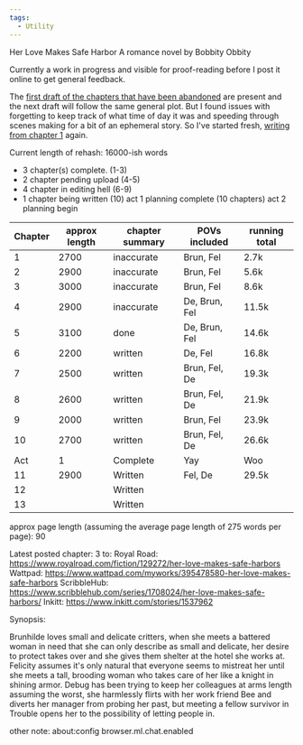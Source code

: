 ```yaml
---
tags:
  - Utility
---
```

Her Love Makes Safe Harbor
A romance novel by Bobbity Obbity

Currently a work in progress and visible for proof-reading before I post it online to get general feedback.

The [first draft of the chapters that have been abandoned](https://github.com/RobbingSpree/HLMSH-Novel/blob/main/chapters_as_imported/Chapter0.md) are present and the next draft will follow the same general plot. 
But I found issues with forgetting to keep track of what time of day it was and speeding through scenes making for a bit of an ephemeral story.
So I've started fresh, [writing from chapter 1](https://github.com/RobbingSpree/HLMSH-Novel/blob/main/new%20chapters%202nd%20attempt/Chapter%201.md) again.

Current length of rehash:
16000-ish words
- 3 chapter(s) complete. (1-3)
- 2 chapter pending upload (4-5)
- 4 chapter in editing hell (6-9)
- 1 chapter being written (10)
act 1 planning complete (10 chapters)
act 2 planning begin

| Chapter | approx length | chapter summary | POVs included | running total |
| ------- | ------------- | --------------- | ------------- | ------------- |
| 1       | 2700          | inaccurate      | Brun, Fel     | 2.7k          |
| 2       | 2900          | inaccurate      | Brun, Fel     | 5.6k          |
| 3       | 3000          | inaccurate      | Brun, Fel     | 8.6k          |
| 4       | 2900          | inaccurate      | De, Brun, Fel | 11.5k         |
| 5       | 3100          | done            | De, Brun, Fel | 14.6k         |
| 6       | 2200          | written         | De, Fel       | 16.8k         |
| 7       | 2500          | written         | Brun, Fel, De | 19.3k         |
| 8       | 2600          | written         | Brun, Fel, De | 21.9k         |
| 9       | 2000          | written         | Brun, Fel     | 23.9k         |
| 10      | 2700          | written         | Brun, Fel, De | 26.6k         |
| Act     | 1             | Complete        | Yay           | Woo           |
| 11      | 2900          | Written         | Fel, De       | 29.5k         |
| 12      |               | Written         |               |               |
| 13      |               | Written         |               |               |
approx page length (assuming the average page length of 275 words per page): 90

Latest posted chapter:
3
to:
Royal Road: https://www.royalroad.com/fiction/129272/her-love-makes-safe-harbors
Wattpad: https://www.wattpad.com/myworks/395478580-her-love-makes-safe-harbors
ScribbleHub: https://www.scribblehub.com/series/1708024/her-love-makes-safe-harbors/
Inkitt: https://www.inkitt.com/stories/1537962

Synopsis:

Brunhilde loves small and delicate critters, when she meets a battered woman in need that she can only describe as small and delicate, her desire to protect takes over and she gives them shelter at the hotel she works at.
Felicity assumes it's only natural that everyone seems to mistreat her until she meets a tall, brooding woman who takes care of her like a knight in shining armor.
Debug has been trying to keep her colleagues at arms length assuming the worst, she harmlessly flirts with her work friend Bee and diverts her manager from probing her past, but meeting a fellow survivor in Trouble opens her to the possibility of letting people in.


other note:
about:config
browser.ml.chat.enabled